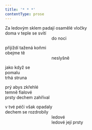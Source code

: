 ```yaml
---
title: '* * *'
contentType: prose
---
```


<section>

Za ledovým sklem padají osamělé vločky  
doma v teple se svítí  
                                       do noci

přijíždí tažená koňmi  
obejme tě  
                                       neslyšně

jako když se  
pomalu  
trhá struna

prý abys zkřehlé  
temně fialové  
prsty dechem zahříval

v tvé péči však opadaly  
dechem se rozdrobily  
                                       ledové  
                                       ledové její prsty

</section>

